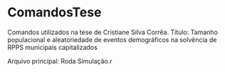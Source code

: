 ComandosTese
============

Comandos utilizados na tese de Cristiane Silva Corrêa. Título: Tamanho populacional e aleatoriedade de eventos demográficos na solvência de RPPS municipais capitalizados

Arquivo principal: Roda Simulação.r

